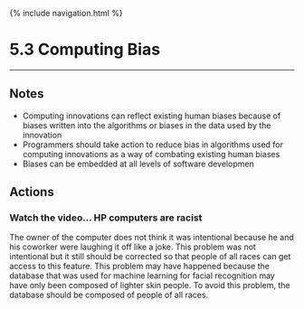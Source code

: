 {% include navigation.html %}

# 5.3 Computing Bias
--------

## Notes
* Computing innovations can reflect existing human biases because of biases written into the algorithms or biases in the data used by the innovation 
* Programmers should take action to reduce bias in algorithms used for computing innovations as a way of combating existing human biases
* Biases can be embedded at all levels of software developmen


## Actions
### Watch the video... HP computers are racist
The owner of the computer does not think it was intentional because he and his coworker were laughing it off like a joke. This problem was not intentional but it still should be corrected so that people of all races can get access to this feature. This problem may have happened because the database that was used for machine learning for facial recognition may have only been composed of lighter skin people. To avoid this problem, the database should be composed of people of all races.

